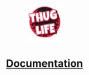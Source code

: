 <p align="center">
<img src="https://raw.githubusercontent.com/fivemland/fl_dashboard/master/ui/src/assets/logo.png " width="100" height="100">
</p>
<h1 align="center"><a href="https://fivemland.github.io/documentation/">Documentation</a></p>
